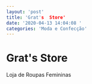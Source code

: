```yaml
---
layout: 'post'
title: 'Grat's  Store'
date: '2020-04-13 14:04:08 '
categories: 'Moda e Confecção'
---
```


# Grat's  Store

Loja de Roupas Femininas
